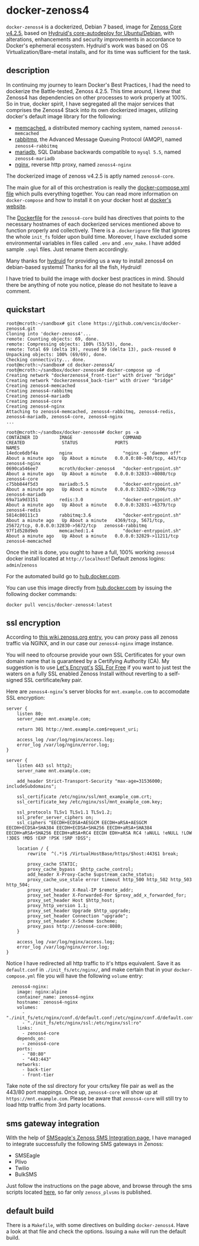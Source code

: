 # docker-zenoss4
`docker-zenoss4` is a dockerized, Debian 7 based, image for [Zenoss Core v4.2.5](http://wiki.zenoss.org/Install_Zenoss#Zenoss_Core_4.2.5), based on [Hydruid's core-autodeploy for Ubuntu/Debian](https://github.com/hydruid/zenoss/), with alterations, enhancements and security improvements in accordance to Docker's ephemeral ecosystem. Hydruid's work was based on OS Virtualization/Bare-metal installs, and for its time was sufficient for the task.

## description
In continuing my journey to learn Docker's Best Practices, I had the need to dockerize the Battle-tested, Zenoss 4.2.5. This time around, I knew that Zenoss4 has dependencies on other processes to work properly at 100%. So in true, docker spirit, I have segregated all the major services that comprises the Zenoss4 Stack into its own dockerized images, utilizing docker's default image library for the following:

* [memcached](https://hub.docker.com/_/memcached/), a distributed memory caching system, named `zenoss4-memcached`
* [rabbitmq](https://hub.docker.com/_/rabbitmq/), the Advanced Message Queuing Protocol (AMQP), named `zenoss4-rabbitmq`
* [mariadb](https://hub.docker.com/_/mariadb/), SQL Database backwards compatible to `mysql 5.5`, named `zenoss4-mariadb` 
* [nginx](https://hub.docker.com/_/nginx/), reverse http proxy, named `zenoss4-nginx`

The dockerized image of zenoss v4.2.5 is aptly named `zenoss4-core`.

The main glue for all of this orchestration is really the [docker-compose.yml file](https://github.com/vencis/docker-zenoss4/blob/master/docker-compose.yml) which pulls everything together. You can read more information on `docker-compose` and how to install it on your docker host at [docker's website](https://docs.docker.com/compose/).

The [Dockerfile](https://github.com/vencis/docker-zenoss4/blob/master/Dockerfile) for the `zenoss4-core` build has directives that points to the necessary hostnames of each dockerized services mentioned above to function properly and collectively. There is a `.dockerignore` file that ignores the whole `init_fs` folder upon build time. Moreover, I have excluded some environmental variables in files called `.env` and `.env_make`. I have added sample `.smpl` files. Just rename them accordingly.

Many thanks for [hydruid](https://github.com/hydruid/zenoss/) for providing us a way to install zenoss4 on debian-based systems! Thanks for all the fish, Hydruid!

I have tried to build the image with docker best practices in mind. Should there be anything of note you notice, please do not hesitate to leave a comment.

## quickstart 
```
root@mcroth:~/sandbox# git clone https://github.com/vencis/docker-zenoss4.git
Cloning into 'docker-zenoss4'...
remote: Counting objects: 69, done.
remote: Compressing objects: 100% (53/53), done.
remote: Total 69 (delta 19), reused 59 (delta 13), pack-reused 0
Unpacking objects: 100% (69/69), done.
Checking connectivity... done.
root@mcroth:~/sandbox# cd docker-zenoss4/
root@mcroth:~/sandbox/docker-zenoss4# docker-compose up -d
Creating network "dockerzenoss4_front-tier" with driver "bridge"
Creating network "dockerzenoss4_back-tier" with driver "bridge"
Creating zenoss4-memcached
Creating zenoss4-rabbitmq
Creating zenoss4-mariadb
Creating zenoss4-core
Creating zenoss4-nginx
Attaching to zenoss4-memcached, zenoss4-rabbitmq, zenoss4-redis, zenoss4-mariadb, zenoss4-core, zenoss4-nginx
...

root@mcroth:~/sandbox/docker-zenoss4# docker ps -a
CONTAINER ID        IMAGE                   COMMAND                  CREATED              STATUS              PORTS                                                    NAMES
14edce6dbf4a        nginx                   "nginx -g 'daemon off"   About a minute ago   Up About a minute   0.0.0.0:80->80/tcp, 443/tcp                              zenoss4-nginx
0690ca546ee7        mcroth/docker-zenoss4   "docker-entrypoint.sh"   About a minute ago   Up About a minute   0.0.0.0:32833->8080/tcp                                  zenoss4-core
c75bb844f5d3        mariadb:5.5             "docker-entrypoint.sh"   About a minute ago   Up About a minute   0.0.0.0:32832->3306/tcp                                  zenoss4-mariadb
69a71a9d3151        redis:3.0               "docker-entrypoint.sh"   About a minute ago   Up About a minute   0.0.0.0:32831->6379/tcp                                  zenoss4-redis
5814c80111c3        rabbitmq:3.6            "docker-entrypoint.sh"   About a minute ago   Up About a minute   4369/tcp, 5671/tcp, 25672/tcp, 0.0.0.0:32830->5672/tcp   zenoss4-rabbitmq
97f1d528d9eb        memcached:1.4           "docker-entrypoint.sh"   About a minute ago   Up About a minute   0.0.0.0:32829->11211/tcp                                 zenoss4-memcached
```

Once the init is done, you ought to have a full, 100% working `zenoss4` docker install located at `http://localhost`! Default zenoss logins: `admin`/`zenoss`

For the automated build go to [hub.docker.com](https://hub.docker.com/r/internetportal/docker-zenoss4/).

You can use this image directly from [hub.docker.com](https://hub.docker.com/r/internetportal/docker-zenoss4/) by issuing the following docker commands:
```
docker pull vencis/docker-zenoss4:latest
```

## ssl encryption
According to [this wiki.zenoss.org entry](http://wiki.zenoss.org/Newsletter:5/Encrypt_All_the_Bits), you can proxy pass all zenoss traffic via NGINX, and in our case our `zenoss4-nginx` image instance.

You will need to ofcourse provide your own SSL Certificates for your own domain name that is guaranteed by a Certifying Authority (CA). My suggestion is to use [Let's Encrypt's](https://letsencrypt.org/) [SSL For Free](https://www.sslforfree.com/) if you want to just test the waters on a fully SSL enabled Zenoss Install without reverting to a self-signed SSL certificate/key pair.

Here are `zenoss4-nginx`'s server blocks for `mnt.example.com` to accomodate SSL encryption:
```
server {
    listen 80;
    server_name mnt.example.com;

    return 301 http://mnt.example.com$request_uri;

    access_log /var/log/nginx/access.log;
    error_log /var/log/nginx/error.log;
}

server {
    listen 443 ssl http2;
    server_name mnt.example.com;

    add_header Strict-Transport-Security "max-age=31536000; includeSubdomains";

    ssl_certificate /etc/nginx/ssl/mnt_example_com.crt;
    ssl_certificate_key /etc/nginx/ssl/mnt_example_com.key;

    ssl_protocols TLSv1 TLSv1.1 TLSv1.2;
    ssl_prefer_server_ciphers on;
    ssl_ciphers "EECDH+ECDSA+AESGCM EECDH+aRSA+AESGCM EECDH+ECDSA+SHA384 EECDH+ECDSA+SHA256 EECDH+aRSA+SHA384 EECDH+aRSA+SHA256 EECDH+aRSA+RC4 EECDH EDH+aRSA RC4 !aNULL !eNULL !LOW !3DES !MD5 !EXP !PSK !SRP !DSS";

    location / {
        rewrite  ^(.*)$ /VirtualHostBase/https/$host:443$1 break;

        proxy_cache STATIC;
        proxy_cache_bypass  $http_cache_control;
        add_header X-Proxy-Cache $upstream_cache_status;
        proxy_cache_use_stale error timeout http_500 http_502 http_503 http_504;
        proxy_set_header X-Real-IP $remote_addr;
        proxy_set_header X-Forwarded-For $proxy_add_x_forwarded_for;
        proxy_set_header Host $http_host;
        proxy_http_version 1.1;
        proxy_set_header Upgrade $http_upgrade;
        proxy_set_header Connection "upgrade";
        proxy_set_header X-Scheme $scheme;
        proxy_pass http://zenoss4-core:8080;
    }

    access_log /var/log/nginx/access.log;
    error_log /var/log/nginx/error.log;
}
```

Notice I have redirected all http traffic to it's https equivalent. Save it as `default.conf` in `./init_fs/etc/nginx/`, and make certain that in your `docker-compose.yml` file you will have the following `volume` entry:
```
  zenoss4-nginx:
    image: nginx:alpine
    container_name: zenoss4-nginx
    hostname: zenoss4-nginx
    volumes:
      - "./init_fs/etc/nginx/conf.d/default.conf:/etc/nginx/conf.d/default.conf:ro"
      - "./init_fs/etc/nginx/ssl:/etc/nginx/ssl:ro"
    links:
      - zenoss4-core
    depends_on:
      - zenoss4-core
    ports:
      - "80:80"
      - "443:443"
    networks:
      - back-tier
      - front-tier
```

Take note of the ssl directory for your crts/key file pair as well as the 443/80 port mappings. Once up, `zenoss4-core` will show up at `https://mnt.example.com`. Please be aware that `zenoss4-core` will still try to load http traffic from 3rd party locations.

## sms gateway integration
With the help of [SMSeagle's Zenoss SMS Integration page](https://www.smseagle.eu/integration-plugins/zenoss-sms-integration/), I have managed to integrate successfully the following SMS gateways in Zenoss:

* SMSEagle
* Plivo
* Twilio
* BulkSMS

Just follow the instructions on the page above, and browse through the sms scripts located [here](https://github.com/krull/docker-misc/tree/master/init_fs/usr/local/zenoss/bin), so far only `zenoss_plvsms` is published. 

## default build
There is a `Makefile`, with some directives on building `docker-zenoss4`. Have a look at that file and check the options. Issuing a `make` will run the default build.

